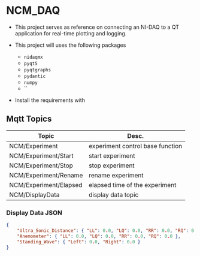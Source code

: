 # NCM_DAQ

- This project serves as reference on connecting an NI-DAQ to a QT application for real-time plotting and logging.
- This project will uses the following packages
    - `nidaqmx`
    - `pyqt5`
    - `pyqtgraphs`
    - `pydantic`
    - `numpy`
    - ``

- Install the requirements with

## Mqtt Topics

| Topic                  | Desc.                            |
| ---------------------- | -------------------------------- |
| NCM/Experiment         | experiment control base function |
| NCM/Experiment/Start   | start experiment                 |
| NCM/Experiment/Stop    | stop experiment                  |
| NCM/Experiment/Rename  | rename experiment                |
| NCM/Experiment/Elapsed | elapsed time of the experiment   |
| NCM/DisplayData        | display data topic               |

### Display Data JSON

```json
{
    "Ultra_Sonic_Distance": { "LL": 0.0, "LQ": 0.0, "RR": 0.0, "RQ": 0.0 },
    "Anemometer": { "LL": 0.0, "LQ": 0.0, "RR": 0.0, "RQ": 0.0 },
    "Standing_Wave": { "Left": 0.0, "Right": 0.0 }
}
```
